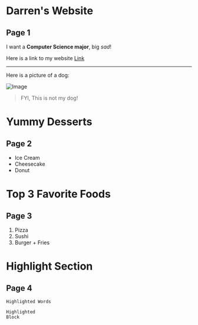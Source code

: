 # Darren's Website
## Page 1

I want a **Computer Science major**, big *sad*!

Here is a link to my website [Link](https://www.chess.com/)

---

Here is a picture of a dog:

![Image](https://hips.hearstapps.com/hmg-prod.s3.amazonaws.com/images/dog-puppy-on-garden-royalty-free-image-1586966191.jpg?crop=1.00xw:0.669xh;0,0.190xh&resize=800:*)
> FYI, This is not my dog!

# Yummy Desserts
## Page 2

* Ice Cream
* Cheesecake
* Donut

# Top 3 Favorite Foods
## Page 3

1. Pizza
2. Sushi
3. Burger + Fries

# Highlight Section
## Page 4

`Highlighted Words`


```
Highlighted
Block
```

